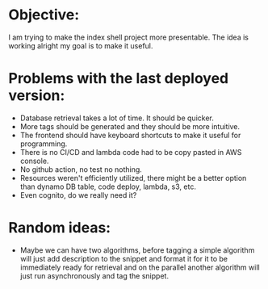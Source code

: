 # Objective:
I am trying to make the index shell project more presentable. The idea is working alright my goal is to make it useful.

# Problems with the last deployed version:
- Database retrieval takes a lot of time. It should be quicker.
- More tags should be generated and they should be more intuitive.
- The frontend should have keyboard shortcuts to make it useful for programming.
- There is no CI/CD and lambda code had to be copy pasted in AWS console.
- No github action, no test no nothing.
- Resources weren't efficiently utilized, there might be a better option than dynamo DB table, code deploy, lambda, s3, etc.
- Even cognito, do we really need it? 


# Random ideas:
- Maybe we can have two algorithms, before tagging a simple algorithm will just add description to the snippet and format it for it to be immediately ready for retrieval and on the parallel another algorithm will just run asynchronously and tag the snippet.